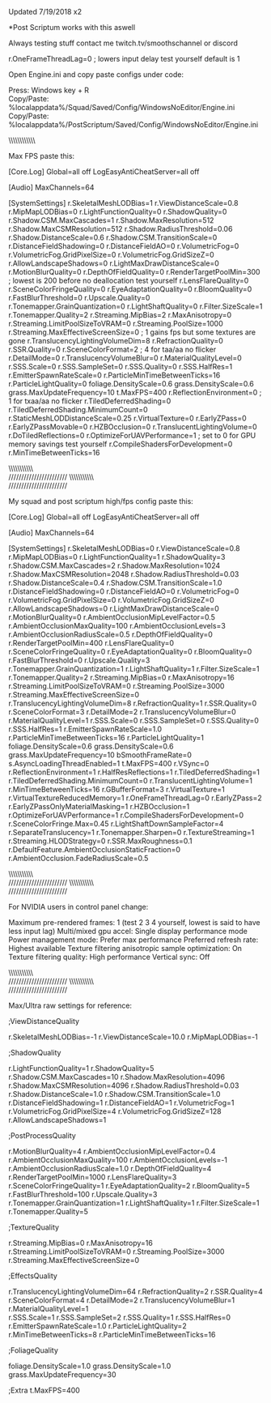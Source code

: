 Updated 7/19/2018 x2

*Post Scriptum works with this aswell

Always testing stuff contact me twitch.tv/smoothschannel or discord

r.OneFrameThreadLag=0 ; lowers input delay test yourself default is 1 

Open Engine.ini and copy paste configs under code:

Press: Windows key + R       
Copy/Paste: %localappdata%/Squad/Saved/Config/WindowsNoEditor/Engine.ini 
Copy/Paste: %localappdata%/PostScriptum/Saved/Config/WindowsNoEditor/Engine.ini 

\\\\\\\\\\\\\\\\\\\\\\\

Max FPS paste this: 

[Core.Log]
Global=all off
LogEasyAntiCheatServer=all off

[Audio]
MaxChannels=64

[SystemSettings]
r.SkeletalMeshLODBias=1
r.ViewDistanceScale=0.8
r.MipMapLODBias=0
r.LightFunctionQuality=0
r.ShadowQuality=0
r.Shadow.CSM.MaxCascades=1
r.Shadow.MaxResolution=512
r.Shadow.MaxCSMResolution=512
r.Shadow.RadiusThreshold=0.06
r.Shadow.DistanceScale=0.6
r.Shadow.CSM.TransitionScale=0
r.DistanceFieldShadowing=0
r.DistanceFieldAO=0
r.VolumetricFog=0
r.VolumetricFog.GridPixelSize=0
r.VolumetricFog.GridSizeZ=0
r.AllowLandscapeShadows=0
r.LightMaxDrawDistanceScale=0
r.MotionBlurQuality=0
r.DepthOfFieldQuality=0
r.RenderTargetPoolMin=300 ; lowest is 200 before no deallocation test yourself
r.LensFlareQuality=0
r.SceneColorFringeQuality=0
r.EyeAdaptationQuality=0
r.BloomQuality=0
r.FastBlurThreshold=0
r.Upscale.Quality=0
r.Tonemapper.GrainQuantization=0
r.LightShaftQuality=0
r.Filter.SizeScale=1
r.Tonemapper.Quality=2
r.Streaming.MipBias=2
r.MaxAnisotropy=0
r.Streaming.LimitPoolSizeToVRAM=0
r.Streaming.PoolSize=1000
r.Streaming.MaxEffectiveScreenSize=0 ; 1 gains fps but some textures are gone
r.TranslucencyLightingVolumeDim=8
r.RefractionQuality=0
r.SSR.Quality=0
r.SceneColorFormat=2 ; 4 for taa/aa no flicker
r.DetailMode=0
r.TranslucencyVolumeBlur=0
r.MaterialQualityLevel=0
r.SSS.Scale=0
r.SSS.SampleSet=0
r.SSS.Quality=0
r.SSS.HalfRes=1
r.EmitterSpawnRateScale=0
r.ParticleMinTimeBetweenTicks=16
r.ParticleLightQuality=0
foliage.DensityScale=0.6
grass.DensityScale=0.6
grass.MaxUpdateFrequency=10
t.MaxFPS=400
r.ReflectionEnvironment=0 ; 1 for txaa/aa no flicker
r.TiledDeferredShading=0
r.TiledDeferredShading.MinimumCount=0
r.StaticMeshLODDistanceScale=0.25
r.VirtualTexture=0
r.EarlyZPass=0
r.EarlyZPassMovable=0
r.HZBOcclusion=0
r.TranslucentLightingVolume=0
r.DoTiledReflections=0
r.OptimizeForUAVPerformance=1 ; set to 0 for GPU memory savings test yourself 
r.CompileShadersForDevelopment=0
r.MinTimeBetweenTicks=16         

\\\\\\\\\\\\\\\\\\\\\\\
///////////////////////
\\\\\\\\\\\\\\\\\\\\\\\
///////////////////////

My squad and post scriptum high/fps config paste this: 

[Core.Log]
Global=all off
LogEasyAntiCheatServer=all off

[Audio]
MaxChannels=64

[SystemSettings]
r.SkeletalMeshLODBias=0
r.ViewDistanceScale=0.8
r.MipMapLODBias=0
r.LightFunctionQuality=1
r.ShadowQuality=3
r.Shadow.CSM.MaxCascades=2
r.Shadow.MaxResolution=1024
r.Shadow.MaxCSMResolution=2048
r.Shadow.RadiusThreshold=0.03
r.Shadow.DistanceScale=0.4
r.Shadow.CSM.TransitionScale=1.0
r.DistanceFieldShadowing=0
r.DistanceFieldAO=0
r.VolumetricFog=0
r.VolumetricFog.GridPixelSize=0
r.VolumetricFog.GridSizeZ=0
r.AllowLandscapeShadows=0
r.LightMaxDrawDistanceScale=0
r.MotionBlurQuality=0
r.AmbientOcclusionMipLevelFactor=0.5
r.AmbientOcclusionMaxQuality=100
r.AmbientOcclusionLevels=3
r.AmbientOcclusionRadiusScale=0.5
r.DepthOfFieldQuality=0
r.RenderTargetPoolMin=400
r.LensFlareQuality=0
r.SceneColorFringeQuality=0
r.EyeAdaptationQuality=0
r.BloomQuality=0
r.FastBlurThreshold=0
r.Upscale.Quality=3
r.Tonemapper.GrainQuantization=1
r.LightShaftQuality=1
r.Filter.SizeScale=1
r.Tonemapper.Quality=2
r.Streaming.MipBias=0
r.MaxAnisotropy=16
r.Streaming.LimitPoolSizeToVRAM=0
r.Streaming.PoolSize=3000
r.Streaming.MaxEffectiveScreenSize=0
r.TranslucencyLightingVolumeDim=8
r.RefractionQuality=1
r.SSR.Quality=0
r.SceneColorFormat=3
r.DetailMode=2
r.TranslucencyVolumeBlur=0
r.MaterialQualityLevel=1
r.SSS.Scale=0
r.SSS.SampleSet=0
r.SSS.Quality=0
r.SSS.HalfRes=1
r.EmitterSpawnRateScale=1.0
r.ParticleMinTimeBetweenTicks=16
r.ParticleLightQuality=1
foliage.DensityScale=0.6
grass.DensityScale=0.6
grass.MaxUpdateFrequency=10
bSmoothFrameRate=0
s.AsyncLoadingThreadEnabled=1
t.MaxFPS=400
r.VSync=0
r.ReflectionEnvironment=1
r.HalfResReflections=1
r.TiledDeferredShading=1
r.TiledDeferredShading.MinimumCount=0
r.TranslucentLightingVolume=1
r.MinTimeBetweenTicks=16
r.GBufferFormat=3
r.VirtualTexture=1
r.VirtualTextureReducedMemory=1
r.OneFrameThreadLag=0
r.EarlyZPass=2
r.EarlyZPassOnlyMaterialMasking=1
r.HZBOcclusion=1
r.OptimizeForUAVPerformance=1
r.CompileShadersForDevelopment=0
r.SceneColorFringe.Max=0.45
r.LightShaftDownSampleFactor=4
r.SeparateTranslucency=1
r.Tonemapper.Sharpen=0
r.TextureStreaming=1
r.Streaming.HLODStrategy=0
r.SSR.MaxRoughness=0.1
r.DefaultFeature.AmbientOcclusionStaticFraction=0
r.AmbientOcclusion.FadeRadiusScale=0.5

\\\\\\\\\\\\\\\\\\\\\\\
///////////////////////
\\\\\\\\\\\\\\\\\\\\\\\
///////////////////////

For NVIDIA users in control panel change:

Maximum pre-rendered frames: 1  (test 2 3 4 yourself, lowest is said to have less input lag)
Multi/mixed gpu accel: Single display performance mode
Power management mode: Prefer max performance
Preferred refresh rate: Highest available
Texture filtering anisotropic sample optimization: On
Texture filtering quality: High performance
Vertical sync: Off

\\\\\\\\\\\\\\\\\\\\\\\
///////////////////////
\\\\\\\\\\\\\\\\\\\\\\\
///////////////////////

Max/Ultra raw settings for reference: 

;ViewDistanceQuality

r.SkeletalMeshLODBias=-1
r.ViewDistanceScale=10.0
r.MipMapLODBias=-1     

;ShadowQuality

r.LightFunctionQuality=1
r.ShadowQuality=5
r.Shadow.CSM.MaxCascades=10
r.Shadow.MaxResolution=4096
r.Shadow.MaxCSMResolution=4096
r.Shadow.RadiusThreshold=0.03
r.Shadow.DistanceScale=1.0
r.Shadow.CSM.TransitionScale=1.0
r.DistanceFieldShadowing=1
r.DistanceFieldAO=1
r.VolumetricFog=1
r.VolumetricFog.GridPixelSize=4
r.VolumetricFog.GridSizeZ=128
r.AllowLandscapeShadows=1        

;PostProcessQuality

r.MotionBlurQuality=4
r.AmbientOcclusionMipLevelFactor=0.4
r.AmbientOcclusionMaxQuality=100
r.AmbientOcclusionLevels=-1
r.AmbientOcclusionRadiusScale=1.0
r.DepthOfFieldQuality=4
r.RenderTargetPoolMin=1000
r.LensFlareQuality=3
r.SceneColorFringeQuality=1
r.EyeAdaptationQuality=2
r.BloomQuality=5
r.FastBlurThreshold=100
r.Upscale.Quality=3
r.Tonemapper.GrainQuantization=1
r.LightShaftQuality=1
r.Filter.SizeScale=1
r.Tonemapper.Quality=5

;TextureQuality

r.Streaming.MipBias=0
r.MaxAnisotropy=16        
r.Streaming.LimitPoolSizeToVRAM=0
r.Streaming.PoolSize=3000
r.Streaming.MaxEffectiveScreenSize=0

;EffectsQuality

r.TranslucencyLightingVolumeDim=64
r.RefractionQuality=2
r.SSR.Quality=4
r.SceneColorFormat=4
r.DetailMode=2
r.TranslucencyVolumeBlur=1
r.MaterialQualityLevel=1      
r.SSS.Scale=1
r.SSS.SampleSet=2
r.SSS.Quality=1
r.SSS.HalfRes=0
r.EmitterSpawnRateScale=1.0
r.ParticleLightQuality=2
r.MinTimeBetweenTicks=8
r.ParticleMinTimeBetweenTicks=16        

;FoliageQuality

foliage.DensityScale=1.0
grass.DensityScale=1.0
grass.MaxUpdateFrequency=30       

;Extra
t.MaxFPS=400
